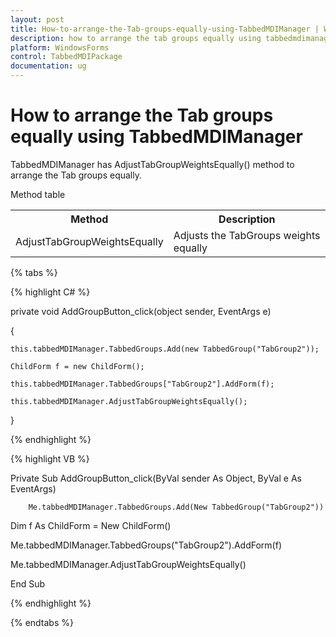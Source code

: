 ```yaml
---
layout: post
title: How-to-arrange-the-Tab-groups-equally-using-TabbedMDIManager | WindowsForms | Syncfusion
description: how to arrange the tab groups equally using tabbedmdimanager
platform: WindowsForms
control: TabbedMDIPackage
documentation: ug
---
```


# How to arrange the Tab groups equally using TabbedMDIManager

TabbedMDIManager has AdjustTabGroupWeightsEqually() method to arrange the Tab groups equally.

Method table

<table>
<tr>
<th>
Method</th><th>
Description</th></tr>
<tr>
<td>
AdjustTabGroupWeightsEqually</td><td>
Adjusts the TabGroups weights equally</td></tr>
</table>

{% tabs %}

{% highlight C# %}


private void AddGroupButton_click(object sender, EventArgs e)

{

    this.tabbedMDIManager.TabbedGroups.Add(new TabbedGroup("TabGroup2"));

    ChildForm f = new ChildForm();

    this.tabbedMDIManager.TabbedGroups["TabGroup2"].AddForm(f);

    this.tabbedMDIManager.AdjustTabGroupWeightsEqually();  

}

{% endhighlight %}

{% highlight VB %}



Private Sub AddGroupButton_click(ByVal sender As Object, ByVal e As EventArgs)

     	Me.tabbedMDIManager.TabbedGroups.Add(New TabbedGroup("TabGroup2"))

Dim f As ChildForm = New ChildForm()

Me.tabbedMDIManager.TabbedGroups("TabGroup2").AddForm(f)

Me.tabbedMDIManager.AdjustTabGroupWeightsEqually()

End Sub

{% endhighlight %}

{% endtabs %}
